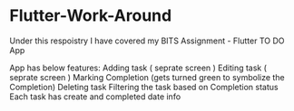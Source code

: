 # Flutter-Work-Around

Under this respoistry I have covered my BITS Assignment - Flutter TO DO App

App has below features:
	Adding task ( seprate screen )
	Editing task ( seprate screen )
	Marking Completion (gets turned green to symbolize the Completion)
	Deleting task
	Filtering the task based on Completion status
	Each task has create and completed date info